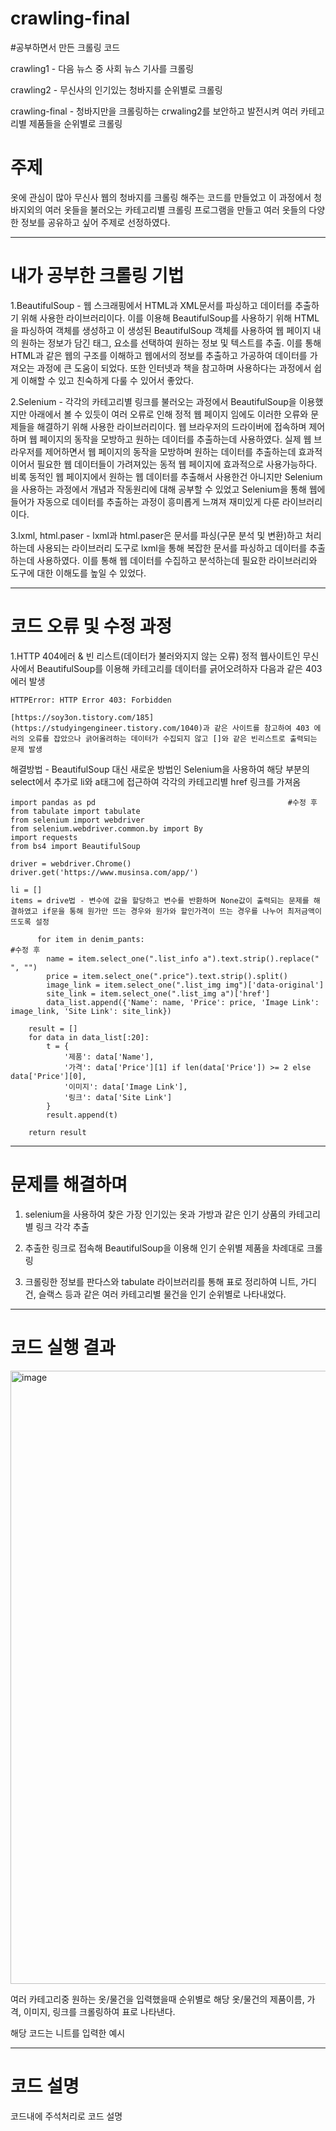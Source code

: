 # crawling-final

#공부하면서 만든 크롤링 코드

crawling1 - 다음 뉴스 중 사회 뉴스 기사를 크롤링

crawling2 - 무신사의 인기있는 청바지를 순위별로 크롤링

crawling-final - 청바지만을 크롤링하는 crwaling2를 보안하고 발전시켜 여러 카테고리별 제품들을 순위별로 크롤링

# 주제 
옷에 관심이 많아 무신사 웹의 청바지를 크롤링 해주는 코드를 만들었고 이 과정에서 청바지외의 여러 옷들을 불러오는 카테고리별 크롤링 프로그램을 만들고 여러 옷들의 다양한 정보를 공유하고 싶어 주제로 선정하였다.


* * *
# 내가 공부한 크롤링 기법

1.BeautifulSoup - 웹 스크래핑에서 HTML과 XML문서를 파싱하고 데이터를 추출하기 위해 사용한 라이브러리이다. 이를 이용해 BeautifulSoup를 사용하기 위해 HTML을 파싱하여 객체를 생성하고 이 생성된 BeautifulSoup 객체를 사용하여 웹 페이지 내의 원하는 정보가 담긴 태그, 요소를 선택하여 원하는 정보 및 텍스트를 추출. 이를 통해 HTML과 같은 웹의 구조를 이해하고 웹에서의 정보를 추출하고 가공하여 데이터를 가져오는 과정에 큰 도움이 되었다. 또한 인터넷과 책을 참고하며 사용하다는 과정에서 쉽게 이해할 수 있고 친숙하게 다룰 수 있어서 좋았다.


2.Selenium - 각각의 카테고리별 링크를 불러오는 과정에서 BeautifulSoup을 이용했지만 아래에서 볼 수 있듯이 여러 오류로 인해 정적 웹 페이지 임에도 이러한 오류와 문제들을 해결하기 위해 사용한 라이브러리이다. 웹 브라우저의 드라이버에 접속하며 제어하며 웹 페이지의 동작을 모방하고 원하는 데이터를 추출하는데 사용하였다. 실제 웹 브라우저를 제어하면서 웹 페이지의 동작을 모방하며 원하는 데이터를 추출하는데 효과적이어서 필요한 웹 데이터들이 가려져있는 동적 웹 페이지에 효과적으로 사용가능하다. 비록 동적인 웹 페이지에서 원하는 웹 데이터를 추출해서 사용한건 아니지만 Selenium을 사용하는 과정에서 개념과 작동원리에 대해 공부할 수 있었고 Selenium을 통해 웹에 들어가 자동으로 데이터를 추출하는 과정이 흥미롭게 느껴져 재미있게 다룬 라이브러리이다.


3.lxml, html.paser - lxml과 html.paser은 문서를 파싱(구문 분석 및 변환)하고 처리하는데 사용되는 라이브러리 도구로 lxml을 통해 복잡한 문서를 파싱하고 데이터를 추출하는데 사용하였다. 이를 통해 웹 데이터를 수집하고 분석하는데 필요한 라이브러리와 도구에 대한 이해도를 높일 수 있었다.




* * *


# 코드 오류 및 수정 과정

1.HTTP 404에러 & 빈 리스트(데이터가 불러와지지 않는 오류)
정적 웹사이트인 무신사에서 BeautifulSoup를 이용해 카테고리를 데이터를 긁어오려하자 다음과 같은 403에러 발생
    
    HTTPError: HTTP Error 403: Forbidden

    [https://soy3on.tistory.com/185](https://studyingengineer.tistory.com/1040)과 같은 사이트를 참고하여 403 에러의 오류를 잡았으나 긁어올려하는 데이터가 수집되지 않고 []와 같은 빈리스트로 출력되는 문제 발생

해결방법 -  BeautifulSoup 대신 새로운 방법인 Selenium을 사용하여 해당 부분의 select에서 추가로 li와 a태그에 접근하여 각각의 카테고리별 href 링크를 가져옴
    
    import pandas as pd                                           #수정 후
    from tabulate import tabulate
    from selenium import webdriver
    from selenium.webdriver.common.by import By
    import requests
    from bs4 import BeautifulSoup
    
    driver = webdriver.Chrome()
    driver.get('https://www.musinsa.com/app/')
    
    li = []
    items = drive법 - 변수에 값을 할당하고 변수를 반환하며 None값이 출력되는 문제를 해결하였고 if문을 통해 원가만 뜨는 경우와 원가와 할인가격이 뜨는 경우를 나누어 최저금액이 뜨도록 설정

          for item in denim_pants:                                                                #수정 후
            name = item.select_one(".list_info a").text.strip().replace(" ", "")
            price = item.select_one(".price").text.strip().split()
            image_link = item.select_one(".list_img img")['data-original']
            site_link = item.select_one(".list_img a")['href']
            data_list.append({'Name': name, 'Price': price, 'Image Link': image_link, 'Site Link': site_link})
    
        result = []
        for data in data_list[:20]:
            t = {
                '제품': data['Name'],
                '가격': data['Price'][1] if len(data['Price']) >= 2 else data['Price'][0],
                '이미지': data['Image Link'],
                '링크': data['Site Link']
            }
            result.append(t)
    
        return result

* * *
 
# 문제를 해결하며 

1. selenium을 사용하여 찾은 가장 인기있는 옷과 가방과 같은 인기 상품의 카테고리별 링크 각각 추출 

2. 추출한 링크로 접속해 BeautifulSoup을 이용해 인기 순위별 제품을 차례대로 크롤링 

3. 크롤링한 정보를 판다스와 tabulate 라이브러리를 통해 표로 정리하여 니트, 가디건, 슬랙스 등과 같은 여러 카테고리별 물건을 인기 순위별로 나타내었다.


* * *

# 코드 실행 결과
<img width="981" alt="image" src="https://github.com/An-Jeong-Jin/crawling-final/assets/120768669/c0d7568c-7c8a-42a9-8311-2a2452e82a7d">

여러 카테고리중 원하는 옷/물건을 입력했을때 순위별로 해당 옷/물건의 제품이름, 가격, 이미지, 링크를 크롤링하여 표로 나타낸다.

해당 코드는 니트를 입력한 예시


* * *

# 코드 설명

코드내에 주석처리로 코드 설명

